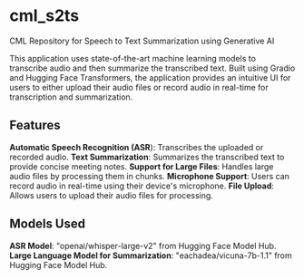# cml_s2ts
CML Repository for Speech to Text Summarization using Generative AI

This application uses state-of-the-art machine learning models to transcribe audio and then summarize the transcribed text. Built using Gradio and Hugging Face Transformers, the application provides an intuitive UI for users to either upload their audio files or record audio in real-time for transcription and summarization.

## Features
**Automatic Speech Recognition (ASR**): Transcribes the uploaded or recorded audio.
**Text Summarization**: Summarizes the transcribed text to provide concise meeting notes.
**Support for Large Files**: Handles large audio files by processing them in chunks.
**Microphone Support**: Users can record audio in real-time using their device's microphone.
**File Upload**: Allows users to upload their audio files for processing.

## Models Used
**ASR Model**: "openai/whisper-large-v2" from Hugging Face Model Hub.
**Large Language Model for Summarization**: "eachadea/vicuna-7b-1.1" from Hugging Face Model Hub.


